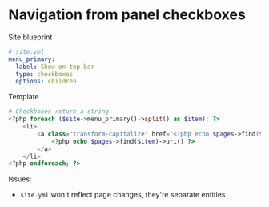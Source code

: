# Navigation from panel checkboxes

Site blueprint

```yaml
# site.yml
menu_primary:
  label: Show on top bar
  type: checkboxes
  options: children
```

Template

```php
# Checkboxes return a string
<?php foreach ($site->menu_primary()->split() as $item): ?>
	<li>
		<a class="transform-capitalize" href="<?php echo $pages->find($item)->url() ?>">
			<?php echo $pages->find($item)->uri() ?>
		</a>
	</li>
<?php endforeach; ?>
```

Issues:

- `site.yml` won't reflect page changes, they're separate entities
